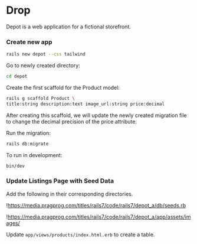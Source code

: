 # Drop

Depot is a web application for a fictional storefront.

### Create new app

```sh
rails new depot --css tailwind
```

Go to newly created directory:

```sh
cd depot
```

Create the first scaffold for the Product model:

```sh
rails g scaffold Product \
title:string description:text image_url:string price:decimal
```

After creating this scaffold, we will update the newly created migration file to change the decimal precision of the price attribute.

Run the migration:

```sh
rails db:migrate
```

To run in development:

```sh
bin/dev
```

### Update Listings Page with Seed Data

Add the following in their corresponding directories. 

!https://media.pragprog.com/titles/rails7/code/rails7/depot_a/db/seeds.rb

!https://media.pragprog.com/titles/rails7/code/rails7/depot_a/app/assets/images/


Update `app/views/products/index.html.erb` to create a table.

